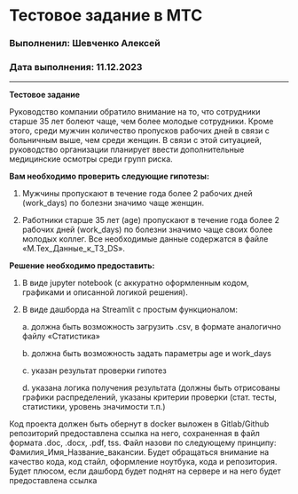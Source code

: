 # Тестовое задание в МТС

### Выполненил: Шевченко Алексей

### Дата выполнения: 11.12.2023

-----

**Тестовое задание**

Руководство компании обратило внимание на то, что сотрудники старше 35 
лет болеют чаще, чем более молодые сотрудники. Кроме этого, среди мужчин 
количество пропусков рабочих дней в связи с больничным выше, чем среди женщин. 
В связи с этой ситуацией, руководство организации планирует ввести 
дополнительные медицинские осмотры среди групп риска.

**Вам необходимо проверить следующие гипотезы:**
1) Мужчины пропускают в течение года более 2 рабочих дней (work_days) по 
болезни значимо чаще женщин.

2) Работники старше 35 лет (age) пропускают в течение года более 2 рабочих 
дней (work_days) по болезни значимо чаще своих более молодых коллег.
Все необходимые данные содержатся в файле «М.Тех_Данные_к_ТЗ_DS».

**Решение необходимо предоставить:**

1) В виде jupyter notebook (с аккуратно оформленным кодом, графиками и 
описанной логикой решения).
2) В виде дашборда на Streamlit с простым функционалом: 

    a. должна быть возможность загрузить .csv, в формате аналогично 
файлу «Статистика»

    b. должна быть возможность задать параметры age и work_days

    c. указан результат проверки гипотез

    d. указана логика получения результата (должны быть отрисованы 
графики распределений, указаны критерии проверки (стат. тесты, 
статистики, уровень значимости т.п.) 

Код проекта должен быть обернут в docker выложен в Gitlab/Github репозиторий
предоставлена ссылка на него, сохраненная в файл формата .doc, .docx, .pdf, tss. Файл 
назови по следующему принципу: Фамилия_Имя_Название_вакансии. Будет 
обращаться внимание на качество кода, код стайл, оформление ноутбука, кода и 
репозитория. Будет плюсом, если дашборд будет поднят на сервере и на него будет 
предоставлена ссылка
